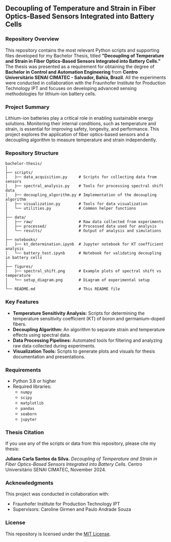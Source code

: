 ## Decoupling of Temperature and Strain in Fiber Optics-Based Sensors Integrated into Battery Cells

### Repository Overview

This repository contains the most relevant Python scripts and supporting files developed for my Bachelor Thesis, titled **"Decoupling of Temperature and Strain in Fiber Optics-Based Sensors Integrated into Battery Cells."** The thesis was presented as a requirement for obtaining the degree of **Bachelor in Control and Automation Engineering** from **Centro Universitário SENAI CIMATEC - Salvador, Bahia, Brazil**. All the experiments were conducted in collaboration with the Fraunhofer Institute for Production Technology IPT and focuses on developing advanced sensing methodologies for lithium-ion battery cells.

### Project Summary

Lithium-ion batteries play a critical role in enabling sustainable energy solutions. Monitoring their internal conditions, such as temperature and strain, is essential for improving safety, longevity, and performance. This project explores the application of fiber optics-based sensors and a decoupling algorithm to measure temperature and strain independently.

### Repository Structure

```
bachelor-thesis/
│
├── scripts/
│   ├── data_acquisition.py     # Scripts for collecting data from sensors
│   ├── spectral_analysis.py    # Tools for processing spectral shift data
│   ├── decoupling_algorithm.py # Implementation of the decoupling algorithm
│   ├── visualization.py        # Tools for data visualization
│   └── utilities.py            # Common helper functions
│
├── data/
│   ├── raw/                    # Raw data collected from experiments
│   ├── processed/              # Processed data used for analysis
│   └── results/                # Output of analysis and simulations
│
├── notebooks/
│   ├── kt_determination.ipynb  # Jupyter notebook for KT coefficient analysis
│   └── battery_test.ipynb      # Notebook for validating decoupling in battery cells
│
├── figures/
│   ├── spectral_shift.png      # Example plots of spectral shift vs temperature
│   └── setup_diagram.png       # Diagram of experimental setup
│
└── README.md                   # This README file
```

### Key Features

- **Temperature Sensitivity Analysis:** Scripts for determining the temperature sensitivity coefficient (KT) of boron and germanium-doped fibers.
- **Decoupling Algorithm:** An algorithm to separate strain and temperature effects using spectral data.
- **Data Processing Pipelines:** Automated tools for filtering and analyzing raw data collected during experiments.
- **Visualization Tools:** Scripts to generate plots and visuals for thesis documentation and presentations.

### Requirements

- Python 3.8 or higher
- Required libraries:
  - `numpy`
  - `scipy`
  - `matplotlib`
  - `pandas`
  - `seaborn`
  - `jupyter`


### Thesis Citation

If you use any of the scripts or data from this repository, please cite my thesis:

**Juliana Carla Santos da Silva.** *Decoupling of Temperature and Strain in Fiber Optics-Based Sensors Integrated into Battery Cells.* Centro Universitário SENAI CIMATEC, November 2024.

### Acknowledgments

This project was conducted in collaboration with:
- Fraunhofer Institute for Production Technology IPT
- Supervisors: Caroline Girmen and Paulo Andrade Souza 

### License

This repository is licensed under the [MIT License](LICENSE).

